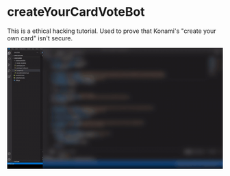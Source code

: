 # createYourCardVoteBot
This is a ethical hacking tutorial. Used to prove that Konami's "create your own card" isn't secure. 

![Git of attack](https://github.com/Pascip/createYourCardVoteBot/blob/master/hackshiat.gif?raw=true)
